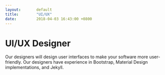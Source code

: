 ```yaml
---
layout:       default
title:        "UI/UX"
date:         2018-04-03 16:43:00 +0800
---
```


<div class="container">
<h1>UI/UX Designer</h1>
<p>Our designers will design user interfaces to make your software more user-friendly. Our designers have experience in Bootstrap, Material Design implementations, and Jekyll.</p>
</div>